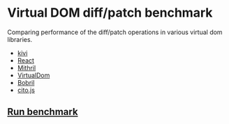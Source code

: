 # Virtual DOM diff/patch benchmark

Comparing performance of the diff/patch operations in various virtual
dom libraries.

- [kivi](https://github.com/localvoid/kivi)
- [React](http://facebook.github.io/react/)
- [Mithril](http://lhorie.github.io/mithril/index.html)
- [VirtualDom](https://github.com/Matt-Esch/virtual-dom)
- [Bobril](https://github.com/Bobris/Bobril)
- [cito.js](https://github.com/joelrich/citojs)

## [Run benchmark](http://localvoid.github.io/benchmark-aggregator/?cfg=http://localvoid.github.io/vdom-benchmark/config.js)
